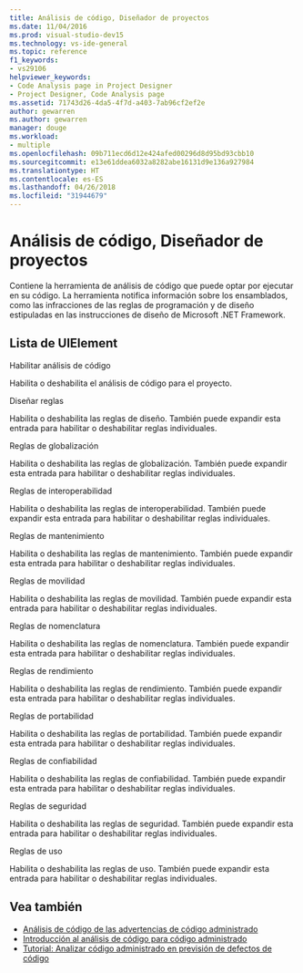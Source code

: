 ```yaml
---
title: Análisis de código, Diseñador de proyectos
ms.date: 11/04/2016
ms.prod: visual-studio-dev15
ms.technology: vs-ide-general
ms.topic: reference
f1_keywords:
- vs29106
helpviewer_keywords:
- Code Analysis page in Project Designer
- Project Designer, Code Analysis page
ms.assetid: 71743d26-4da5-4f7d-a403-7ab96cf2ef2e
author: gewarren
ms.author: gewarren
manager: douge
ms.workload:
- multiple
ms.openlocfilehash: 09b711ecd6d12e424afed00296d8d95bd93cbb10
ms.sourcegitcommit: e13e61ddea6032a8282abe16131d9e136a927984
ms.translationtype: HT
ms.contentlocale: es-ES
ms.lasthandoff: 04/26/2018
ms.locfileid: "31944679"
---
```

# <a name="code-analysis-project-designer"></a>Análisis de código, Diseñador de proyectos
Contiene la herramienta de análisis de código que puede optar por ejecutar en su código. La herramienta notifica información sobre los ensamblados, como las infracciones de las reglas de programación y de diseño estipuladas en las instrucciones de diseño de Microsoft .NET Framework.

## <a name="uielement-list"></a>Lista de UIElement
 Habilitar análisis de código

 Habilita o deshabilita el análisis de código para el proyecto.

 Diseñar reglas

 Habilita o deshabilita las reglas de diseño. También puede expandir esta entrada para habilitar o deshabilitar reglas individuales.

 Reglas de globalización

 Habilita o deshabilita las reglas de globalización. También puede expandir esta entrada para habilitar o deshabilitar reglas individuales.

 Reglas de interoperabilidad

 Habilita o deshabilita las reglas de interoperabilidad. También puede expandir esta entrada para habilitar o deshabilitar reglas individuales.

 Reglas de mantenimiento

 Habilita o deshabilita las reglas de mantenimiento. También puede expandir esta entrada para habilitar o deshabilitar reglas individuales.

 Reglas de movilidad

 Habilita o deshabilita las reglas de movilidad. También puede expandir esta entrada para habilitar o deshabilitar reglas individuales.

 Reglas de nomenclatura

 Habilita o deshabilita las reglas de nomenclatura. También puede expandir esta entrada para habilitar o deshabilitar reglas individuales.

 Reglas de rendimiento

 Habilita o deshabilita las reglas de rendimiento. También puede expandir esta entrada para habilitar o deshabilitar reglas individuales.

 Reglas de portabilidad

 Habilita o deshabilita las reglas de portabilidad. También puede expandir esta entrada para habilitar o deshabilitar reglas individuales.

 Reglas de confiabilidad

 Habilita o deshabilita las reglas de confiabilidad. También puede expandir esta entrada para habilitar o deshabilitar reglas individuales.

 Reglas de seguridad

 Habilita o deshabilita las reglas de seguridad. También puede expandir esta entrada para habilitar o deshabilitar reglas individuales.

 Reglas de uso

 Habilita o deshabilita las reglas de uso. También puede expandir esta entrada para habilitar o deshabilitar reglas individuales.

## <a name="see-also"></a>Vea también

- [Análisis de código de las advertencias de código administrado](../../code-quality/code-analysis-for-managed-code-warnings.md)
- [Introducción al análisis de código para código administrado](../../code-quality/code-analysis-for-managed-code-overview.md)
- [Tutorial: Analizar código administrado en previsión de defectos de código](../../code-quality/walkthrough-analyzing-managed-code-for-code-defects.md)